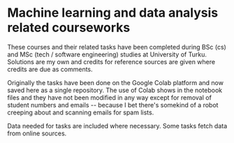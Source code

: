 # Machine learning and data analysis related courseworks

These courses and their related tasks have been completed during BSc (cs) and MSc (tech / software engineering) studies at University of Turku.
Solutions are my own and credits for reference sources are given where credits are due as comments.

Originally the tasks have been done on the Google Colab platform and now saved here as a single repository. The use of Colab shows in the notebook files and they have not been modified in any way except for removal of student numbers and emails -- because I bet there's somekind of a robot creeping about and scanning emails for spam lists.

Data needed for tasks are included where necessary. Some tasks fetch data from online sources. 
